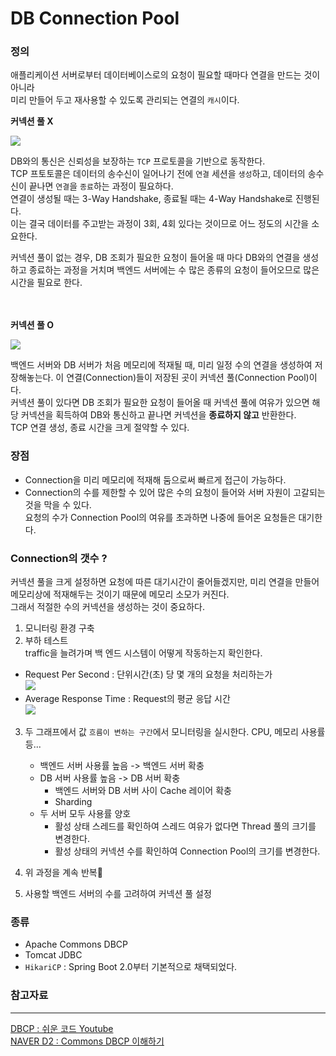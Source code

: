 # DB Connection Pool

### 정의
애플리케이션 서버로부터 데이터베이스로의 요청이 필요할 때마다 연결을 만드는 것이 아니라    
미리 만들어 두고 재사용할 수 있도록 관리되는 연결의 `캐시`이다.

<b>커넥션 풀 X</b>

<img src="https://user-images.githubusercontent.com/70866410/234161233-183a6866-9a7a-4785-8ed7-7c024610ba84.png">     

DB와의 통신은 신뢰성을 보장하는 `TCP` 프로토콜을 기반으로 동작한다.   
TCP 프토토콜은 데이터의 송수신이 일어나기 전에 `연결` 세션을 `생성`하고, 데이터의 송수신이 끝나면 `연결`을 `종료`하는 과정이 필요하다.   
연결이 생성될 때는 3-Way Handshake, 종료될 때는 4-Way Handshake로 진행된다.   
이는 결국 데이터를 주고받는 과정이 3회, 4회 있다는 것이므로 어느 정도의 시간을 소요한다.

커넥션 풀이 없는 경우, DB 조회가 필요한 요청이 들어올 때 마다 DB와의 연결을 생성하고 종료하는 과정을 거치며 백엔드 서버에는 수 많은 종류의 요청이 들어오므로 많은 시간을 필요로 한다.

<br><br>
<b>커넥션 풀 O</b>

<img src="https://user-images.githubusercontent.com/70866410/234165170-296de33d-c259-428b-bfdb-4604b82fc805.png">     

백엔드 서버와 DB 서버가 처음 메모리에 적재될 때, 미리 일정 수의 연결을 생성하여 저장해놓는다.
이 연결(Connection)들이 저장된 곳이 커넥션 풀(Connection Pool)이다.   
커넥션 풀이 있다면 DB 조회가 필요한 요청이 들어올 때 커넥션 풀에 여유가 있으면 해당 커넥션을 획득하여 DB와 통신하고 끝나면 커넥션을 <b>종료하지 않고</b> 반환한다.    
TCP 연결 생성, 종료 시간을 크게 절약할 수 있다.


### 장점
- Connection을 미리 메모리에 적재해 둠으로써 빠르게 접근이 가능하다.
- Connection의 수를 제한할 수 있어 많은 수의 요청이 들어와 서버 자원이 고갈되는 것을 막을 수 있다.   
요청의 수가 Connection Pool의 여유를 초과하면 나중에 들어온 요청들은 대기한다.

### Connection의 갯수 ?
커넥션 풀을 크게 설정하면 요청에 따른 대기시간이 줄어들겠지만, 미리 연결을 만들어 메모리상에 적재해두는 것이기 때문에 메모리 소모가 커진다.   
그래서 적절한 수의 커넥션을 생성하는 것이 중요하다.   
1. 모니터링 환경 구축 
2. 부하 테스트    
traffic을 늘려가며 백 엔드 시스템이 어떻게 작동하는지 확인한다. 
- Request Per Second : 단위시간(초) 당 몇 개의 요청을 처리하는가   
    <img src="https://user-images.githubusercontent.com/70866410/234167546-3f6dcab3-957d-4fde-b3c3-cbc0bf52581f.png">   
- Average Response Time : Request의 평균 응답 시간     
    <img src="https://user-images.githubusercontent.com/70866410/234167597-06b2b58d-461c-4271-aad2-9f47faaee620.png">
3. 두 그래프에서 값 `흐름이 변하는 구간`에서 모니터링을 실시한다. CPU, 메모리 사용률 등...

    - 백엔드 서버 사용률 높음 -> 백엔드 서버 확충
    - DB 서버 사용률 높음 -> DB 서버 확충
        - 백엔드 서버와 DB 서버 사이 Cache 레이어 확충
        - Sharding
    - 두 서버 모두 사용률 양호
        - 활성 상태 스레드를 확인하여 스레드 여유가 없다면 Thread 풀의 크기를 변경한다.
        - 활성 상태의 커넥션 수를 확인하여 Connection Pool의 크기를 변경한다.
4. 위 과정을 계속 반복🔁

5. 사용할 백엔드 서버의 수를 고려하여 커넥션 풀 설정

### 종류
- Apache Commons DBCP
- Tomcat JDBC
- `HikariCP` : Spring Boot 2.0부터 기본적으로 채택되었다.


### 참고자료
---
[DBCP : 쉬운 코드 Youtube ](https://youtu.be/zowzVqx3MQ4)   
[NAVER D2 : Commons DBCP 이해하기](https://d2.naver.com/helloworld/5102792)